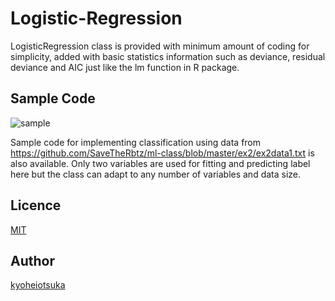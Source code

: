 # Logistic-Regression

LogisticRegression class is provided with minimum amount of coding for simplicity, added with basic statistics information such as deviance, residual deviance and AIC just like the lm function in R package.

## Sample Code
![sample](https://raw.github.com/kyoheiotsuka/logisticRegression/master/result.jpg)

Sample code for implementing classification using data from https://github.com/SaveTheRbtz/ml-class/blob/master/ex2/ex2data1.txt is also available.
Only two variables are used for fitting and predicting label here but the class can adapt to any number of variables and data size.

## Licence
[MIT](https://github.com/kyoheiotsuka/logisticRegression/blob/master/LICENSE)
## Author
[kyoheiotsuka](https://github.com/kyoheiotsuka)
